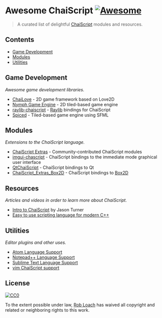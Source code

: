 # Awesome ChaiScript [![Awesome](https://awesome.re/badge.svg)](https://awesome.re)

> A curated list of delightful [ChaiScript](http://chaiscript.com) modules and resources.

## Contents

- [Game Development](#game-development)
- [Modules](#modules)
- [Utilities](#utilities)

## Game Development

*Awesome game development libraries.*

- [ChaiLove](https://github.com/libretro/libretro-chailove) - 2D game framework based on Love2D
- [Nymph Game Engine](https://github.com/sainteos/nymph-game-engine) - 2D tiled-based game engine
- [raylib-chaiscript](https://github.com/RobLoach/raylib-chaiscript) - [Raylib](https://raylib.com) bindings for ChaiScript
- [Spiced](https://github.com/ChaiScript/Spiced) - Tiled-based game engine using SFML

## Modules

*Extensions to the ChaiScript language.*

- [ChaiScript Extras](https://github.com/ChaiScript/ChaiScript_Extras) - Community-contributed ChaiScript modules
- [imgui-chascript](https://github.com/JuJuBoSc/imgui-chaiscript) - ChaiScript bindings to the immediate mode graphical user interface
- [QtChaiScript](https://github.com/facontidavide/QtChaiScript) - ChaiScript bindings to Qt
- [ChaiScript_Extras_Box2D](https://github.com/RobLoach/ChaiScript_Extras_Box2D) - ChaiScript bindings to [Box2D](https://github.com/erincatto/Box2D)

## Resources

*Articles and videos in order to learn more about ChaiScript.*

- [Intro to ChaiScript](https://www.youtube.com/watch?v=CeHSHEZg-PQ) by Jason Turner
- [Easy to use scripting language for modern C++](https://mightynotes.wordpress.com/2017/02/12/chaiscript-tutorial-1-introduction-to-chaiscript/)

## Utilities

*Editor plugins and other uses.*

- [Atom Language Support](https://github.com/marty1885/language-chaiscript)
- [Notepad++ Language Support](https://github.com/ChaiScript/npp-chaiscript)
- [Sublime Text Language Support](https://github.com/ChaiScript/sublimetext-chaiscript)
- [vim ChaiScript support](https://github.com/ChaiScript/vim-chaiscript)


## License

[![CC0](http://mirrors.creativecommons.org/presskit/buttons/88x31/svg/cc-zero.svg)](https://creativecommons.org/publicdomain/zero/1.0/)

To the extent possible under law, [Rob Loach](http://robloach.net) has waived all copyright and related or neighboring rights to this work.

